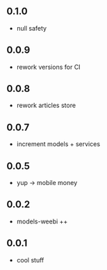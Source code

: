 ## 0.1.0

- null safety

## 0.0.9

- rework versions for CI

## 0.0.8

- rework articles store

## 0.0.7

- increment models + services

## 0.0.5

- yup ->  mobile money
## 0.0.2

- models-weebi ++ 
## 0.0.1

- cool stuff

